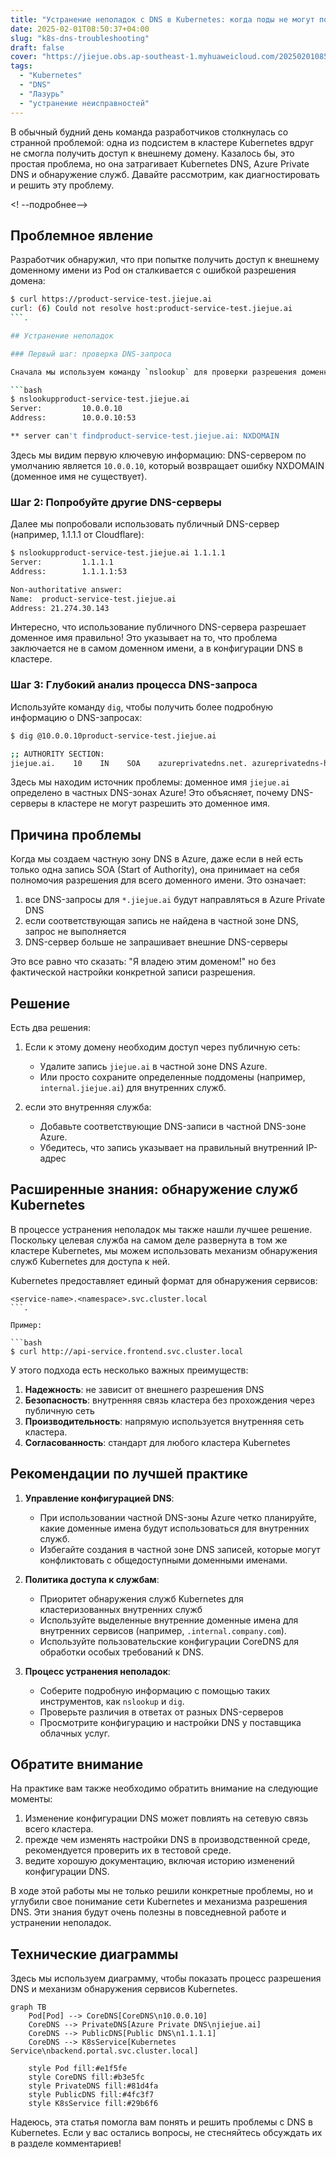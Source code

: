 ```yaml
---
title: "Устранение неполадок с DNS в Kubernetes: когда поды не могут получить доступ к внешним доменам"
date: 2025-02-01T08:50:37+04:00
slug: "k8s-dns-troubleshooting"
draft: false
cover: "https://jiejue.obs.ap-southeast-1.myhuaweicloud.com/20250201085756908.webp"
tags:
  - "Kubernetes"
  - "DNS"
  - "Лазурь"
  - "устранение неисправностей"
---
```


В обычный будний день команда разработчиков столкнулась со странной проблемой: одна из подсистем в кластере Kubernetes вдруг не смогла получить доступ к внешнему домену. Казалось бы, это простая проблема, но она затрагивает Kubernetes DNS, Azure Private DNS и обнаружение служб. Давайте рассмотрим, как диагностировать и решить эту проблему.

<! --подробнее-->

## Проблемное явление

Разработчик обнаружил, что при попытке получить доступ к внешнему доменному имени из Pod он сталкивается с ошибкой разрешения домена:

```bash
$ curl https://product-service-test.jiejue.ai
curl: (6) Could not resolve host:product-service-test.jiejue.ai
```.

## Устранение неполадок

### Первый шаг: проверка DNS-запроса

Сначала мы используем команду `nslookup` для проверки разрешения доменных имен:

```bash
$ nslookupproduct-service-test.jiejue.ai
Server:         10.0.0.10
Address:        10.0.0.10:53

** server can't findproduct-service-test.jiejue.ai: NXDOMAIN
```

Здесь мы видим первую ключевую информацию: DNS-сервером по умолчанию является `10.0.0.10`, который возвращает ошибку NXDOMAIN (доменное имя не существует).

### Шаг 2: Попробуйте другие DNS-серверы

Далее мы попробовали использовать публичный DNS-сервер (например, 1.1.1.1 от Cloudflare):

```bash
$ nslookupproduct-service-test.jiejue.ai 1.1.1.1
Server:         1.1.1.1
Address:        1.1.1.1:53

Non-authoritative answer:
Name:  product-service-test.jiejue.ai
Address: 21.274.30.143
```

Интересно, что использование публичного DNS-сервера разрешает доменное имя правильно! Это указывает на то, что проблема заключается не в самом доменном имени, а в конфигурации DNS в кластере.

### Шаг 3: Глубокий анализ процесса DNS-запроса

Используйте команду `dig`, чтобы получить более подробную информацию о DNS-запросах:

```bash
$ dig @10.0.0.10product-service-test.jiejue.ai

;; AUTHORITY SECTION:
jiejue.ai.    10    IN    SOA    azureprivatedns.net. azureprivatedns-host.microsoft.com. 1 3600 300 2419200 10
```

Здесь мы находим источник проблемы: доменное имя `jiejue.ai` определено в частных DNS-зонах Azure! Это объясняет, почему DNS-серверы в кластере не могут разрешить это доменное имя.

## Причина проблемы

Когда мы создаем частную зону DNS в Azure, даже если в ней есть только одна запись SOA (Start of Authority), она принимает на себя полномочия разрешения для всего доменного имени. Это означает:

1. все DNS-запросы для `*.jiejue.ai` будут направляться в Azure Private DNS
2. если соответствующая запись не найдена в частной зоне DNS, запрос не выполняется
3. DNS-сервер больше не запрашивает внешние DNS-серверы

Это все равно что сказать: "Я владею этим доменом!" но без фактической настройки конкретной записи разрешения.

## Решение

Есть два решения:

1. Если к этому домену необходим доступ через публичную сеть:

   - Удалите запись `jiejue.ai` в частной зоне DNS Azure.
   - Или просто сохраните определенные поддомены (например, `internal.jiejue.ai`) для внутренних служб.
2. если это внутренняя служба:

   - Добавьте соответствующие DNS-записи в частной DNS-зоне Azure.
   - Убедитесь, что запись указывает на правильный внутренний IP-адрес

## Расширенные знания: обнаружение служб Kubernetes

В процессе устранения неполадок мы также нашли лучшее решение. Поскольку целевая служба на самом деле развернута в том же кластере Kubernetes, мы можем использовать механизм обнаружения служб Kubernetes для доступа к ней.

Kubernetes предоставляет единый формат для обнаружения сервисов:

```
<service-name>.<namespace>.svc.cluster.local
```.

Пример:

```bash
$ curl http://api-service.frontend.svc.cluster.local
```

У этого подхода есть несколько важных преимуществ:

1. **Надежность**: не зависит от внешнего разрешения DNS
2. **Безопасность**: внутренняя связь кластера без прохождения через публичную сеть
3. **Производительность**: напрямую используется внутренняя сеть кластера.
4. **Согласованность**: стандарт для любого кластера Kubernetes

## Рекомендации по лучшей практике

1. **Управление конфигурацией DNS**:

   - При использовании частной DNS-зоны Azure четко планируйте, какие доменные имена будут использоваться для внутренних служб.
   - Избегайте создания в частной зоне DNS записей, которые могут конфликтовать с общедоступными доменными именами.
2. **Политика доступа к службам**:

   - Приоритет обнаружения служб Kubernetes для кластеризованных внутренних служб
   - Используйте выделенные внутренние доменные имена для внутренних сервисов (например, `.internal.company.com`).
   - Используйте пользовательские конфигурации CoreDNS для обработки особых требований к DNS.
3. **Процесс устранения неполадок**:

   - Соберите подробную информацию с помощью таких инструментов, как `nslookup` и `dig`.
   - Проверьте различия в ответах от разных DNS-серверов
   - Просмотрите конфигурацию и настройки DNS у поставщика облачных услуг.

## Обратите внимание

На практике вам также необходимо обратить внимание на следующие моменты:

1. Изменение конфигурации DNS может повлиять на сетевую связь всего кластера.
2. прежде чем изменять настройки DNS в производственной среде, рекомендуется проверить их в тестовой среде.
3. ведите хорошую документацию, включая историю изменений конфигурации DNS.

В ходе этой работы мы не только решили конкретные проблемы, но и углубили свое понимание сети Kubernetes и механизма разрешения DNS. Эти знания будут очень полезны в повседневной работе и устранении неполадок.

## Технические диаграммы

Здесь мы используем диаграмму, чтобы показать процесс разрешения DNS и механизм обнаружения сервисов Kubernetes.

```mermaid
graph TB
    Pod[Pod] --> CoreDNS[CoreDNS\n10.0.0.10]
    CoreDNS --> PrivateDNS[Azure Private DNS\njiejue.ai]
    CoreDNS --> PublicDNS[Public DNS\n1.1.1.1]
    CoreDNS --> K8sService[Kubernetes Service\nbackend.portal.svc.cluster.local]
  
    style Pod fill:#e1f5fe
    style CoreDNS fill:#b3e5fc
    style PrivateDNS fill:#81d4fa
    style PublicDNS fill:#4fc3f7
    style K8sService fill:#29b6f6
```

Надеюсь, эта статья помогла вам понять и решить проблемы с DNS в Kubernetes. Если у вас остались вопросы, не стесняйтесь обсуждать их в разделе комментариев!
